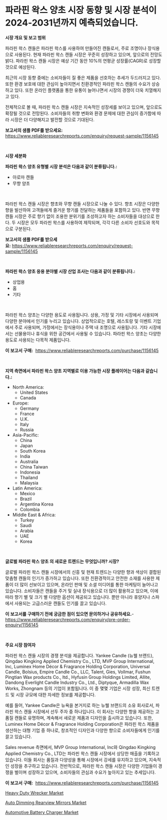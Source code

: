 <p><h1>파라핀 왁스 양초 시장 동향 및 시장 분석이 2024-2031년까지 예측되었습니다.</h1></p><p><strong>시장 개요 및 보고 범위</strong></p>
<p><p>파라핀 왁스 캔들은 파라핀 왁스를 사용하여 만들어진 캔들로서, 주로 조명이나 장식용으로 사용된다. 현재 파라핀 왁스 캔들 시장은 꾸준히 성장하고 있으며, 앞으로의 전망도 밝다. 파라핀 왁스 캔들 시장은 예상 기간 동안 10%의 연평균 성장률(CAGR)로 성장할 것으로 예상된다. </p><p>최근의 시장 동향 중에는 소비자들이 질 좋은 제품을 선호하는 추세가 두드러지고 있다. 또한 환경 보호에 대한 관심이 높아지면서 친환경적인 파라핀 왁스 캔들의 수요가 상승하고 있다. 또한 온라인 플랫폼을 통한 유통이 늘어나면서 시장의 경쟁이 더욱 치열해지고 있다.</p><p>전체적으로 볼 때, 파라핀 왁스 캔들 시장은 지속적인 성장세를 보이고 있으며, 앞으로도 확장될 것으로 전망된다. 소비자들의 취향 변화와 환경 문제에 대한 관심이 증가함에 따라 시장은 더 다양해지고 발전할 것으로 기대된다.</p></p>
<p><strong>보고서의 샘플 PDF를 받으세요:</strong> <a href="https://www.reliableresearchreports.com/enquiry/request-sample/1156145">https://www.reliableresearchreports.com/enquiry/request-sample/1156145</a></p>
<p>&nbsp;</p>
<p><strong>시장 세분화</strong></p>
<p><strong>파라핀 왁스 양초 유형별 시장 분석은 다음과 같이 분류됩니다.:</strong></p>
<p><ul><li>아로마 캔들</li><li>무향 양초</li></ul></p>
<p>&nbsp;</p>
<p><p>파라핀 왁스 캔들 시장은 향초와 무향 캔들 시장으로 나눌 수 있다. 향초 시장은 다양한 향을 발산하여 고객들에게 즐거운 향기를 전달하는 제품들을 포함하고 있다. 반면 무향 캔들 시장은 주로 향기 없이 조용한 분위기를 조성하고자 하는 소비자들을 대상으로 한다. 두 시장은 모두 파라핀 왁스를 사용하여 제작되며, 각각 다른 소비자 선호도와 목적으로 구분된다.</p></p>
<p><strong>보고서의 샘플 PDF를 받으세요:</strong>&nbsp;<a href="https://www.reliableresearchreports.com/enquiry/request-sample/1156145">https://www.reliableresearchreports.com/enquiry/request-sample/1156145</a></p>
<p>&nbsp;</p>
<p><strong> 파라핀 왁스 양초 응용 분야별 시장 산업 조사는 다음과 같이 분류됩니다.:</strong></p>
<p><ul><li>상업용</li><li>홈</li><li>기타</li></ul></p>
<p>&nbsp;</p>
<p><p>파라핀 왁스 양초는 다양한 용도로 사용됩니다. 상용, 가정 및 기타 시장에서 사용되며 다양한 분야에서 인기를 누리고 있습니다. 상업적으로는 호텔, 레스토랑 및 이벤트 기업에서 주로 사용되며, 가정에서는 장식용이나 주택 내 조명으로 사용됩니다. 기타 시장에서는 선물용이나 휴식을 위한 공간에서 사용될 수 있습니다. 파라핀 왁스 양초는 다양한 용도로 사용되는 다목적 제품입니다.</p></p>
<p><strong>이 보고서 구매:</strong>&nbsp; <a href="https://www.reliableresearchreports.com/purchase/1156145">https://www.reliableresearchreports.com/purchase/1156145</a></p>
<p>&nbsp;</p>
<p><strong>지역 측면에서 파라핀 왁스 양초 지역별로 이용 가능한 시장 플레이어는 다음과 같습니다.:</strong></p>
<p><ul>
    <li>
        North America:
        <ul>
            <li>United States</li>
            <li>Canada</li>
        </ul>
    </li>
    <li>
        Europe:
        <ul>
            <li>Germany</li>
            <li>France</li>
            <li>U.K.</li>
            <li>Italy</li>
            <li>Russia</li>
        </ul>
    </li>
    <li>
        Asia-Pacific:
        <ul>
            <li>China</li>
            <li>Japan</li>
            <li>South Korea</li>
            <li>India</li>
            <li>Australia</li>
            <li>China Taiwan</li>
            <li>Indonesia</li>
            <li>Thailand</li>
            <li>Malaysia</li>
        </ul>
    </li>
    <li>
        Latin America:
        <ul>
            <li>Mexico</li>
            <li>Brazil</li>
            <li>Argentina Korea</li>
            <li>Colombia</li>
        </ul>
    </li>
    <li>
        Middle East & Africa:
        <ul>
            <li>Turkey</li>
            <li>Saudi</li>
            <li>Arabia</li>
            <li>UAE</li>
            <li>Korea</li>
        </ul>
    </li>
    </ul></p>
<p>&nbsp;</p>
<p><strong>글로벌 파라핀 왁스 양초 의 새로운 트렌드는 무엇입니까? 시장?</strong></p>
<p><p>글로벌 파라핀 왁스 캔들 시장에서의 신흥 및 현재 트렌드는 다양한 향과 색상이 결합된 맞춤형 캔들의 인기가 증가하고 있습니다. 또한 친환경적이고 안전한 소재를 사용한 제품이 더 많이 선보이고 있으며, 온라인 판매 및 소셜 미디어를 통한 마케팅이 늘어나고 있습니다. 소비자들은 캔들을 주거 및 실내 장식용으로 더 많이 활용하고 있으며, 이에 따라 향기 별 및 크기 별 다양한 옵션이 제공되고 있습니다. 뿐만 아니라 휴양지나 스파에서 사용되는 고급스러운 캔들도 인기를 끌고 있습니다.</p></p>
<p><strong>이 보고서를 구매하기 전에 궁금한 점이 있으면 문의하거나 공유하세요.</strong>- <a href="https://www.reliableresearchreports.com/enquiry/pre-order-enquiry/1156145">https://www.reliableresearchreports.com/enquiry/pre-order-enquiry/1156145</a></p>
<p>&nbsp;</p>
<p><strong>주요 시장 참여자</strong></p>
<p><p>파라핀 왁스 캔들 시장의 경쟁 분석을 제공합니다. Yankee Candle (뉴웰 브랜드), Qingdao Kingking Applied Chemistry Co., LTD, MVP Group International, Inc, Luminex Home Décor & Fragrance Holding Corporation, Universal Candle, Bolsius, Empire Candle Co., LLC, Talent, Gies, Vollmar, Fushun Pingtian Wax products Co., ltd., Hyfusin Group Holdings Limited, Allite, Dandong Everlight Candle Industry Co., Ltd., Diptyque, Armadilla Wax Works, Zhongnam 등의 기업이 포함됩니다. 이 중 몇몇 기업은 시장 성장, 최신 트렌드 및 시장 규모에 대한 자세한 정보를 제공합니다.</p><p>예를 들어, Yankee Candle은 뉴욕을 본거지로 하는 뉴웰 브랜드의 소유 회사로서, 파라핀 왁스 캔들 시장에서 선두 주자 중 하나입니다. 이 회사는 다양한 향을 제공하는 고품질 캔들로 유명하며, 계속해서 새로운 제품과 디자인을 출시하고 있습니다. 또한, Luminex Home Décor & Fragrance Holding Corporation은 파라핀 왁스 제품을 생산하는 대형 기업 중 하나로, 창조적인 디자인과 다양한 향으로 소비자들에게 인기를 끌고 있습니다.</p><p>Sales revenue 측면에서, MVP Group International, Inc와 Qingdao Kingking Applied Chemistry Co., LTD는 파라핀 왁스 캔들 시장에서 상당한 매출을 기록하고 있습니다. 이들 회사는 품질과 다양성을 통해 시장에서 강세를 유지하고 있으며, 지속적인 성장을 추구하고 있습니다. 전반적으로, 파라핀 왁스 캔들 시장은 다양한 기업들이 경쟁을 벌이며 성장하고 있으며, 소비자들의 관심과 수요가 높아지고 있는 추세입니다.</p></p>
<p><strong>이 보고서 구매:</strong>&nbsp;&nbsp;<a href="https://www.reliableresearchreports.com/purchase/1156145">https://www.reliableresearchreports.com/purchase/1156145</a></p>
<p><p><a href="https://github.com/bobicer/Market-Research-Report-List-2/blob/main/heavy-duty-wrecker-market.md">Heavy Duty Wrecker Market</a></p><p><a href="https://github.com/timeliteaut/Market-Research-Report-List-1/blob/main/auto-dimming-rearview-mirrors-market.md">Auto Dimming Rearview Mirrors Market</a></p><p><a href="https://github.com/globismark/Market-Research-Report-List-2/blob/main/automotive-battery-charger-market.md">Automotive Battery Charger Market</a></p></p>
